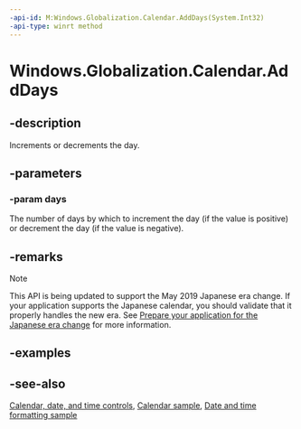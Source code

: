 ```yaml
---
-api-id: M:Windows.Globalization.Calendar.AddDays(System.Int32)
-api-type: winrt method
---
```


<!-- Method syntax
public void AddDays(System.Int32 days)
-->

# Windows.Globalization.Calendar.AddDays

## -description
Increments or decrements the day.

## -parameters
### -param days
The number of days by which to increment the day (if the value is positive) or decrement the day (if the value is negative).

## -remarks

> [!NOTE]
> This API is being updated to support the May 2019 Japanese era change. If your application supports the Japanese calendar, you should validate that it properly handles the new era. See [Prepare your application for the Japanese era change](https://docs.microsoft.com/windows/uwp/design/globalizing/japanese-era-change) for more information.

## -examples

## -see-also

[Calendar, date, and time controls](/windows/uwp/design/controls-and-patterns/date-and-time), [Calendar sample](https://github.com/Microsoft/Windows-universal-samples/tree/master/Samples/Calendar), [Date and time formatting sample](https://github.com/microsoft/Windows-universal-samples/tree/master/Samples/DateTimeFormatting)
